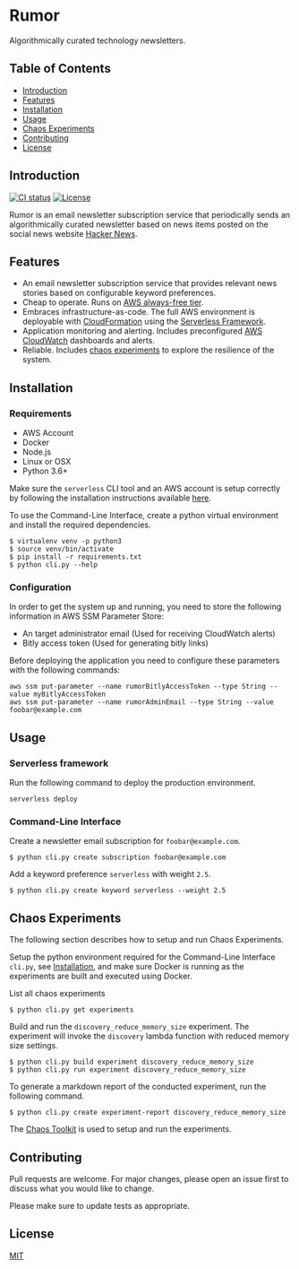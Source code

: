 # Rumor
Algorithmically curated technology newsletters.

## Table of Contents
- [Introduction](#introduction)
- [Features](#features)
- [Installation](#installation)
- [Usage](#usage)
- [Chaos Experiments](#chaos-experiments)
- [Contributing](#contributing)
- [License](#license)

## Introduction
[![CI status](https://travis-ci.com/SudoQ/rumor.svg?branch=master)](https://travis-ci.com/SudoQ/rumor)
[![License](https://img.shields.io/badge/license-MIT-blue.svg)](https://opensource.org/licenses/MIT)

Rumor is an email newsletter subscription service that periodically sends an algorithmically curated newsletter based on news items posted on the social news website [Hacker News](https://news.ycombinator.com/).

## Features
* An email newsletter subscription service that provides relevant news stories based on configurable keyword preferences.
* Cheap to operate. Runs on [AWS always-free tier](https://aws.amazon.com/free/?awsf.Free%20Tier%20Types=categories%23alwaysfree).
* Embraces infrastructure-as-code. The full AWS environment is deployable with [CloudFormation](https://aws.amazon.com/cloudformation/) using the [Serverless Framework](https://serverless.com/).
* Application monitoring and alerting. Includes preconfigured [AWS CloudWatch](https://aws.amazon.com/cloudwatch/) dashboards and alerts.
* Reliable. Includes [chaos experiments](https://principlesofchaos.org/) to explore the resilience of the system.

## Installation

### Requirements
* AWS Account
* Docker
* Node.js
* Linux or OSX
* Python 3.6+

Make sure the `serverless` CLI tool and an AWS account is setup correctly by following the installation instructions available [here](https://serverless.com/framework/docs/providers/aws/guide/installation/).

To use the Command-Line Interface, create a python virtual environment and install the required dependencies.
```
$ virtualenv venv -p python3
$ source venv/bin/activate
$ pip install -r requirements.txt
$ python cli.py --help
```

### Configuration
In order to get the system up and running, you need to store the following information in AWS SSM Parameter Store:
- An target administrator email (Used for receiving CloudWatch alerts)
- Bitly access token (Used for generating bitly links)

Before deploying the application you need to configure these parameters with the following commands:
```
aws ssm put-parameter --name rumorBitlyAccessToken --type String --value myBitlyAccessToken
aws ssm put-parameter --name rumorAdminEmail --type String --value foobar@example.com
```

## Usage
### Serverless framework
Run the following command to deploy the production environment.
```
serverless deploy
```

### Command-Line Interface

Create a newsletter email subscription for `foobar@example.com`.
```
$ python cli.py create subscription foobar@example.com
```

Add a keyword preference `serverless` with weight `2.5`.
```
$ python cli.py create keyword serverless --weight 2.5
```

## Chaos Experiments

The following section describes how to setup and run Chaos Experiments.

Setup the python environment required for the Command-Line Interface `cli.py`, see [Installation](#installation), and make sure Docker is running as the experiments are built and executed using Docker.

List all chaos experiments
```
$ python cli.py get experiments
```

Build and run the `discovery_reduce_memory_size` experiment. The experiment will invoke the `discovery` lambda function with reduced memory size settings.
```
$ python cli.py build experiment discovery_reduce_memory_size
$ python cli.py run experiment discovery_reduce_memory_size
```

To generate a markdown report of the conducted experiment, run the following command.
```
$ python cli.py create experiment-report discovery_reduce_memory_size
```

The [Chaos Toolkit](https://chaostoolkit.org/) is used to setup and run the experiments.

## Contributing
Pull requests are welcome. For major changes, please open an issue first to discuss what you would like to change.

Please make sure to update tests as appropriate.

## License
[MIT](https://choosealicense.com/licenses/mit/)
